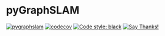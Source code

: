 # pyGraphSLAM

[![pygraphslam](https://github.com/miquelmassot/pygraphslam/actions/workflows/pygraphslam.yaml/badge.svg)](https://github.com/miquelmassot/pygraphslam/actions/workflows/pygraphslam.yaml)
[![codecov](https://codecov.io/gh/miquelmassot/pygraphslam/branch/main/graph/badge.svg?token=CO5O003DYC)](https://codecov.io/gh/miquelmassot/pygraphslam)
[![Code style: black](https://img.shields.io/badge/code%20style-black-000000.svg)](https://github.com/psf/black)
[![Say Thanks!](https://img.shields.io/badge/Say%20Thanks-!-1EAEDB.svg)](https://saythanks.io/to/miquelmassot)
